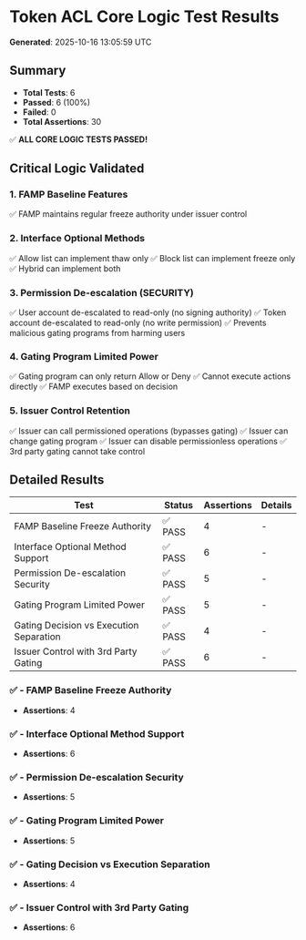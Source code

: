 # Token ACL Core Logic Test Results

**Generated**: 2025-10-16 13:05:59 UTC

## Summary

- **Total Tests**: 6
- **Passed**: 6 (100%)
- **Failed**: 0
- **Total Assertions**: 30

✅ **ALL CORE LOGIC TESTS PASSED!**

## Critical Logic Validated

### 1. FAMP Baseline Features
✅ FAMP maintains regular freeze authority under issuer control

### 2. Interface Optional Methods
✅ Allow list can implement thaw only
✅ Block list can implement freeze only
✅ Hybrid can implement both

### 3. Permission De-escalation (SECURITY)
✅ User account de-escalated to read-only (no signing authority)
✅ Token account de-escalated to read-only (no write permission)
✅ Prevents malicious gating programs from harming users

### 4. Gating Program Limited Power
✅ Gating program can only return Allow or Deny
✅ Cannot execute actions directly
✅ FAMP executes based on decision

### 5. Issuer Control Retention
✅ Issuer can call permissioned operations (bypasses gating)
✅ Issuer can change gating program
✅ Issuer can disable permissionless operations
✅ 3rd party gating cannot take control

## Detailed Results

| Test | Status | Assertions | Details |
|------|--------|------------|----------|
| FAMP Baseline Freeze Authority | ✅ PASS | 4 | - |
| Interface Optional Method Support | ✅ PASS | 6 | - |
| Permission De-escalation Security | ✅ PASS | 5 | - |
| Gating Program Limited Power | ✅ PASS | 5 | - |
| Gating Decision vs Execution Separation | ✅ PASS | 4 | - |
| Issuer Control with 3rd Party Gating | ✅ PASS | 6 | - |

### ✅ - FAMP Baseline Freeze Authority

- **Assertions**: 4

### ✅ - Interface Optional Method Support

- **Assertions**: 6

### ✅ - Permission De-escalation Security

- **Assertions**: 5

### ✅ - Gating Program Limited Power

- **Assertions**: 5

### ✅ - Gating Decision vs Execution Separation

- **Assertions**: 4

### ✅ - Issuer Control with 3rd Party Gating

- **Assertions**: 6

